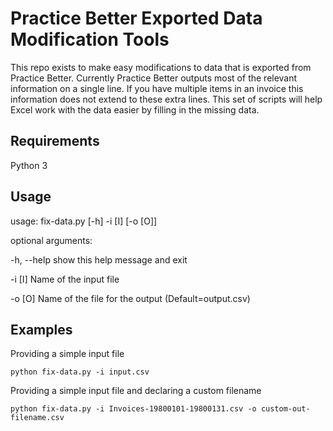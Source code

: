 # Practice Better Exported Data Modification Tools
This repo exists to make easy modifications to data that is exported from Practice Better. Currently Practice Better outputs most of the relevant information on a single line. If you have multiple items in an invoice this information does not extend to these extra lines. This set of scripts will help Excel work with the data easier by filling in the missing data.

## Requirements
Python 3

## Usage
usage: fix-data.py [-h] -i [I] [-o [O]]

optional arguments:

  -h, --help  show this help message and exit

  -i [I]      Name of the input file

  -o [O]      Name of the file for the output (Default=output.csv)

## Examples
Providing a simple input file

`python fix-data.py -i input.csv`

Providing a simple input file and declaring a custom filename

`python fix-data.py -i Invoices-19800101-19800131.csv -o custom-out-filename.csv`
